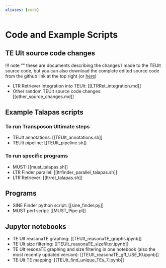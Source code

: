 ```yaml
---
aliases: [code]
---
```


# Code and Example Scripts

## TE Ult source code changes
!!! note ""
    these are documents describing the changes I made to the TEUlt source code, but you can also download the complete edited source code from the github link at the top right (or [here](https://github.com/cralbers/transposons-annotations-mapping-code))
- LTR Retriever integration into TEUlt: [[LTRRet_integration.md]]
- Other random TEUlt source code changes: [[other_source_changes.md]]

## Example Talapas scripts
### To run Transposon Ultimate steps
- TEUlt annotations: [[TEUlt_annotations.sh]]
- TEUlt pipeline: [[TEUlt_pipeline.sh]]

### To run specific programs
- MUST: [[must_talapas.sh]]
- LTR Finder parallel: [[ltrfinder_parallel_talapas.sh]]
- LTR Retriever: [[ltrret_talapas.sh]]

## Programs
- SINE Finder python script: [[sine_finder.py]]
- MUST perl script: [[MUST_Pipe.pl]]

## Jupyter notebooks
- TE Ult reasonaTE graphing: [[TEUlt_reasonaTE_graphs.ipynb]]
- TE Ult size filtering: [[TEUlt_reasonaTE_sizefilter.ipynb]]
- TE Ult resonaTE graphing and size filtering in one notebook (also the most recently updated version): [[TEUlt_reasonaTE_gff_USE_10.ipynb]]
- TE Ult TE mapping: [[TEUlt_find_unique_TEs_7.ipynb]]

